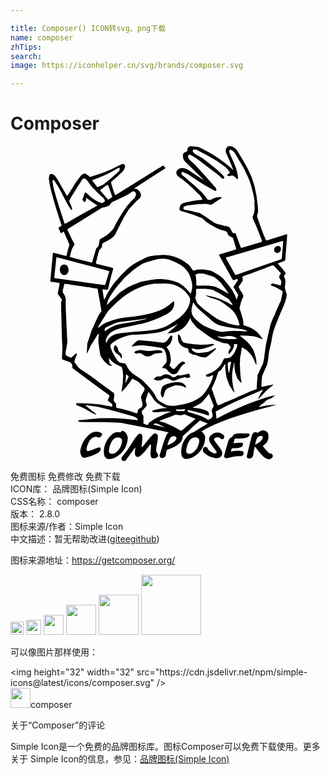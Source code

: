 ```yaml
---

title: Composer() ICON转svg、png下载
name: composer
zhTips: 
search: 
image: https://iconhelper.cn/svg/brands/composer.svg

---
```


# Composer  <small style="font-size: 60%;font-weight: 100"></small>

<div id="svg" class="svg-wrap">
<svg role="img" viewBox="0 0 24 24" xmlns="http://www.w3.org/2000/svg"><title>Composer icon</title><path d="M16.661 0c-.07 0-.115.034-.165.095a.416.416 0 0 0-.07.43c.19.41.363.83.528 1.25.01.02.022.04.039.068-.039-.002-.05-.022-.063-.043-.297-.31-.648-.557-.998-.804-.473-.337-.99-.603-1.503-.872a.578.578 0 0 0-.214-.065l-.384-.04c-.202-.025-.355.09-.355.292 0 .108-.046.132-.135.14-.079.004-.187.115-.196.192a.694.694 0 0 0 .228.619c.444.415.873.845 1.303 1.275l.015.007a.1.1 0 0 1 .028.038c-.007.003-.014.003-.019.003a.057.057 0 0 1-.036-.022c-.002-.002-.005-.005-.005-.007-.062-.036-.127-.07-.187-.11-.3-.2-.595-.404-.895-.598a.943.943 0 0 0-.461-.17.453.453 0 0 0-.392.143.28.28 0 0 0-.088.253c.016.146.115.237.223.312.502.338.95.734 1.366 1.174.036.038.074.079.115.112.118.096.19.224.262.356.033.06.021.074-.043.074-.428 0-.836.118-1.246.204-.168.036-.334.094-.394.28-.065.21-.096.328.16.392a9.57 9.57 0 0 1 1.49.516.55.55 0 0 1 .117.077c.12.104.23.219.362.303.38.247.77.478 1.22.583.053.012.1.039.151.05.05.015.084.044.094.094.029.178.139.279.305.33.021.006.038.02.06.028.052.017.076.055.093.108.067.24.137.478.212.715.026.08.002.101-.07.123-.372.108-.742.22-1.112.334-.132.04-.134.043-.067.163l.908 1.635c.127.23.132.23.365.11.024-.012.057-.053.079-.014.021.036.06.089.024.13-.113.129-.19.28-.286.42-.031.045-.031.074-.005.117.101.166.202.334.3.502.012.019.034.043.03.058l-.123.367a2.538 2.538 0 0 0-.317-.716c-.18-.288-.41-.542-.62-.811-.033-.04-.072-.077-.11-.115-.2-.207-.456-.332-.699-.478a1.026 1.026 0 0 0-.34-.127c-.375-.08-.747-.11-1.12.004-.076.024-.117.005-.162-.06-.092-.127-.166-.273-.289-.372-.3-.24-.617-.458-.986-.583a2.95 2.95 0 0 0-.865-.168 4.267 4.267 0 0 0-.463.017c-.396.03-.79.074-1.14.293-.07.043-.15.067-.221.108-.36.194-.716.386-1.016.679a13.1 13.1 0 0 0-.897.944c-.322.384-.565.818-.783 1.267-.015.031-.022.07-.07.096l-.12-.744c-.007-.046.022-.043.053-.038.089.01.175.014.264.026.067.01.103-.005.12-.08.022-.102.046-.206.067-.311.082-.397.2-.78.303-1.17.02-.074.007-.1-.07-.12-.381-.09-.763-.192-1.145-.283-.072-.017-.106-.043-.084-.12.087-.298.125-.61.242-.9a.178.178 0 0 1 .056-.087c.098-.076.17-.165.16-.302-.007-.103.041-.168.14-.214.182-.086.358-.187.53-.288a.84.84 0 0 0 .327-.333c.322-.605.59-1.242.98-1.81.033-.051.06-.106.1-.15.252-.264.488-.544.771-.78.089-.074.113-.175.115-.285 0-.128-.074-.217-.151-.305-.075-.087-.151-.161-.279-.147-.028.003-.057-.01-.088-.014.019-.039.05-.048.076-.065.339-.218.677-.437 1.016-.658.41-.264.819-.53 1.232-.794.052-.034.076-.06.019-.11-.015-.013-.024-.03-.036-.044-.084-.099-.084-.099-.2-.029L8.084 3.692c-.101.062-.101.062-.152-.05-.112-.263-.177-.539-.261-.81-.02-.062-.003-.098.045-.137.289-.23.553-.49.82-.742a.604.604 0 0 0 .186-.37c.022-.17-.09-.259-.244-.196a1.707 1.707 0 0 0-.221.105c-.68.375-1.405.632-2.149.848-.043.012-.082.026-.118-.02-.074-.09-.185-.14-.278-.208a.073.073 0 0 0-.063-.015c-.1.027-.204.056-.266.147-.159.233-.358.44-.507.682-.17.28-.333.562-.525.828-.036.05-.05.058-.084-.002L3.63 2.635a2.837 2.837 0 0 0-.223-.338c-.094-.118-.209-.176-.358-.159-.026.003-.06-.005-.07.036-.02.11-.071.226-.057.332.034.27.082.542.15.806.114.459.244.912.38 1.364.133.444.282.88.426 1.323.012.038.033.072-.02.103-.067.038-.175.058-.187.125-.012.07.05.15.08.225l.007.017c.024.058.036.144.079.166.058.029.11-.05.163-.082.048-.029.065-.021.087.029.124.293.252.583.379.876a.18.18 0 0 1 .007.137 4.138 4.138 0 0 0-.192.72c-.012.07-.038.07-.091.055a107.64 107.64 0 0 0-.833-.21c-.123-.032-.123-.032-.137.093v.01c-.06.665-.12 1.33-.183 1.994-.004.06.003.085.068.092.194.024.386.055.578.084.036.005.067.007.058.06-.043.225-.077.453-.125.677a.178.178 0 0 0 .034.163c.067.087.132.175.199.264.046.063.08.144.038.209a.201.201 0 0 0-.033.118c.007.415.007.83.026 1.246.01.201.007.403.012.605.01.535.04 1.068.06 1.603.01.262-.036.521-.024.783.002.065.017.1.084.122.159.05.312.116.473.166a.28.28 0 0 1 .185.156.436.436 0 0 1 .038.219c-.002.072.024.115.082.156.247.177.492.36.74.542.65.48 1.3.963 1.954 1.44.06.046.074.082.038.147-.034.062-.055.135-.089.197-.029.058-.024.094.031.134.082.058.161.123.236.188.065.055.067.141.048.208-.015.049-.087.005-.132 0-.032-.002-.063-.01-.094-.014-.31-.05-.617-.13-.932-.156-.501-.04-1.003-.084-1.51-.07-.026 0-.067-.024-.074.03-.007.042-.017.088.031.117.024.014.05.026.077.036.283.098.547.24.807.389.168.096.333.204.518.269.034.012.068.038.108.002-.278-.22-.554-.442-.833-.665.039-.029.07-.017.099-.014.333.026.665.072.989.149.713.17 1.421.362 2.122.573.23.07.475.104.682.243.05.033.08.067.074.13.012.014.027.033.01.045-.02.012-.036-.012-.05-.024-.164-.014-.327-.026-.488-.043-.463-.046-.924-.11-1.392-.096-.35.01-.701-.015-1.05.01-.494.033-.989.098-1.48.15-.025.003-.063-.002-.063.027 0 .036.014.077.06.087a.58.58 0 0 0 .113.012c.25.01.497.007.746.011.62.015 1.242-.012 1.86.041.224.02.45.01.668.05 1.03.193 2.055.394 3.078.618.12.026.243.045.36.103-.055.05-.127.065-.158.137-.219.506-.363 1.04-.53 1.563-.03.089.03.192.12.216a.278.278 0 0 0 .352-.221c.02-.108.039-.216.053-.327.005-.036.017-.055.053-.067.132-.053.261-.108.393-.16a1.63 1.63 0 0 0 .529-.325c.134-.127.247-.274.25-.47 0-.06.014-.099.062-.135.22-.17.418-.365.61-.564a6.03 6.03 0 0 1 .6-.533c.024-.02.043-.048.081-.034l.56.221c-.375.228-.73.447-1.083.66-.017.01-.036.015-.053.02a.813.813 0 0 0-.338.201c-.375.372-.567.814-.545 1.35.014.36.22.53.571.449.615-.144 1.14-.733 1.232-1.379.024-.18.052-.357-.077-.513a2.251 2.251 0 0 0-.178-.195c.02-.012.029-.019.039-.026.777-.463 1.625-.778 2.475-1.07 1.04-.359 2.1-.644 3.164-.918l-.075-.017c-.07.007-.136.015-.206.02a5.097 5.097 0 0 0-.872.134l-.016.007a.226.226 0 0 1-.094.015c-.014 0-.029 0-.048.002.065-.062.252-.264.303-.25l.002-.005h.005c0-.007.019-.021.019-.021.017-.029.04-.048.074-.05a.694.694 0 0 1 .197-.188c.05-.031.103-.062.161-.086h-.002c.16 0 .319-.194.486-.262-.001-.006-.01-.01-.013-.017-.24.034-.476.072-.706.159-.492.182-1.001.324-1.481.535-.742.324-1.482.648-2.195 1.035a.818.818 0 0 1-.077.036l-.055-.504c-.005-.034.012-.048.041-.063.631-.334 1.265-.665 1.925-.938.543-.226 1.08-.471 1.626-.692.002-.005.005-.01.01-.01h.004c.003 0 .003.003.005.003.007.012.002.02-.005.026-.002.003-.005.003-.01.005h-.002a3.358 3.358 0 0 0-.372.66c.038.01.053-.002.067-.017.113-.12.226-.237.336-.357.214-.235.44-.459.704-.641.017-.012.045-.022.033-.048-.014-.03-.045-.015-.067-.01-.247.05-.494.096-.74.154-.081.019-.076-.01-.079-.067-.002-.197.027-.39.034-.586a.63.63 0 0 1 .058-.247c.098-.226.197-.45.297-.675.05-.113.08-.233.099-.353.031-.192.055-.386.074-.58.031-.299.137-.58.187-.875.065-.374.118-.751.257-1.109.125-.317.245-.634.372-.948.176-.428.399-.833.505-1.29.036-.158.076-.302.004-.458-.04-.084-.052-.18-.081-.271a.392.392 0 0 1-.012-.204c.048-.245.07-.488-.063-.716-.036-.062.008-.1.044-.139.088-.091.093-.132.016-.23-.088-.11-.175-.224-.27-.327-.08-.084-.154-.175-.234-.262-.055-.033-.05-.055.012-.076.14-.048.276-.108.418-.152.08-.024.1-.07.106-.141.045-.605.09-1.213.139-1.818.007-.084-.007-.1-.094-.074-.454.144-.907.28-1.363.422-.14.044-.142.044-.204-.093-.231-.519-.411-1.057-.6-1.59a.392.392 0 0 1 .007-.316c.067-.188.024-.377.019-.567a.104.104 0 0 1-.005-.029 9.16 9.16 0 0 0-.254-1.548 6.02 6.02 0 0 0-.5-1.27c-.228-.432-.473-.86-.737-1.275-.113-.178-.233-.339-.434-.427A.702.702 0 0 0 16.66 0zm-2.643.26a.364.364 0 0 1 .2.051 19.042 19.042 0 0 1 1.469.805c.247.158.482.338.715.52.11.087.192.217.284.33.038.047.012.09-.024.124-.024.024-.058.039-.087.055-.031.022-.072.041-.06.087.01.04.055.05.091.058a.27.27 0 0 0 .159-.015c.168-.07.31.048.418.166.028.03.04.093.093.074.055-.021.063-.081.058-.137-.012-.15-.05-.297-.084-.444-.09-.377-.27-.718-.418-1.073-.053-.127-.11-.254-.163-.382-.029-.07.01-.132.048-.182.031-.04.081-.005.122.014.152.068.238.19.312.332.08.15.178.29.262.436.144.255.322.495.437.762.168.388.382.758.483 1.176.086.37.208.732.252 1.114.016.144-.01.283.007.422.033.279-.008.543-.123.798-.03.07-.021.136.012.208.252.533.461 1.083.67 1.635.027.072.015.101-.06.123-.482.141-.965.288-1.447.434-.07.022-.092.003-.113-.06-.123-.326-.24-.646-.353-.967-.024-.068-.053-.104-.128-.087-.088.022-.136-.017-.175-.096-.062-.127-.113-.28-.216-.36-.103-.08-.266-.082-.403-.115-.103-.027-.207-.058-.312-.075a1.428 1.428 0 0 1-.612-.273c-.303-.224-.615-.43-.934-.627-.104-.007-.202-.036-.303-.06-.278-.057-.554-.117-.833-.17-.067-.012-.08-.063-.084-.108-.007-.056.007-.11.065-.144.089-.053.19-.063.29-.08a9.69 9.69 0 0 1 1.345-.13c.11-.002.209.04.312.066a.18.18 0 0 0 .166-.03c.216-.143.434-.28.65-.422.034-.021.096-.036.07-.093a.083.083 0 0 0-.015-.022c-.012-.01-.026-.012-.043-.012l-.05.002h-.007a1.159 1.159 0 0 0-.668.2c-.079.05-.259.019-.31-.056-.34-.516-.823-.888-1.282-1.289-.204-.177-.403-.362-.619-.526-.055-.04-.08-.144-.043-.196.048-.072.11-.041.168-.015.185.082.362.175.528.293.564.403 1.17.744 1.772 1.085a.51.51 0 0 0 .05.027c.092.03.14-.01.125-.106a.267.267 0 0 0-.062-.134c-.488-.574-1.001-1.124-1.506-1.683-.105-.116-.23-.216-.348-.32a.854.854 0 0 1-.22-.278.16.16 0 0 1 .023-.19c.041-.045.077-.055.137-.024.17.082.332.178.483.293.266.202.535.403.804.605l.807.603c.021.017.043.033.062.05.05.046.094.094.142.142l.029.029c.019.019.036.045.06.06.055.033.112.062.17.004.02-.019.029-.036.031-.055 0-.007.003-.014 0-.021 0-.003 0-.008-.002-.01a.171.171 0 0 0-.043-.072l-.18-.187a4.537 4.537 0 0 0-.312-.298c-.349-.29-.706-.571-1.066-.845-.183-.14-.397-.233-.596-.348-.072-.041-.12-.101-.173-.159a.144.144 0 0 1-.024-.15c.022-.054.075-.051.12-.056zM8.252 1.649a.045.045 0 0 1 .029.005c.048.027.03.077.03.135.013.06-.026.11-.08.16-.346.322-.707.627-1.076.922-.147.118-.327.173-.49.262-.034.017-.053 0-.072-.024-.12-.154-.238-.31-.358-.463-.045-.055.017-.053.046-.065.254-.091.504-.195.756-.295.365-.144.696-.35 1.04-.533.036-.02.07-.043.105-.063.024-.01.044-.037.07-.041zm-2.619.83a.223.223 0 0 1 .134.064c.072.067.13.144.18.228.173.28.413.506.646.737.163.163.329.321.502.47.057.05.067.127.098.192.012.024.002.043-.02.055-.011.008-.023.013-.03.02-.142.12-.276.103-.442.019a3.182 3.182 0 0 1-.864-.646c-.01-.01-.02-.017-.03-.024-.114-.086-.12-.082-.17.05-.052.135-.086.274-.146.404-.022.045.012.094.046.127.038.039.064.099.134.089.031-.005.048-.022.055-.055.017-.08.039-.159.06-.257.262.22.553.391.84.583l-.278.159c-.713.4-1.428.801-2.139 1.205-.058.031-.082.038-.106-.034-.273-.847-.561-1.69-.79-2.552-.052-.2-.074-.408-.112-.612-.012-.06.028-.091.067-.113.053-.026.055.036.074.06.377.521.634 1.11.941 1.669.092.168.195.331.293.497.02.03.034.057.082.04.053-.019.043-.052.034-.09-.039-.174-.128-.33-.193-.493a.18.18 0 0 1 .003-.16c.137-.284.329-.531.48-.803.14-.247.317-.468.451-.717a.205.205 0 0 1 .2-.111zm1.774.492c.014.003.024.016.036.042.12.27.201.555.302.83.01.027.012.049-.017.066l-.256.158c-.008.005-.017.007-.046.02-.007-.013-.017-.034-.031-.051l-.54-.62c-.024-.028-.048-.055 0-.081.177-.101.312-.264.499-.35.024-.011.04-.017.053-.014zm1.929.486a.204.204 0 0 1 .14.046.21.21 0 0 1 .08.218.556.556 0 0 1-.161.29 5.528 5.528 0 0 0-.882 1.093c-.228.36-.453.718-.624 1.11a.768.768 0 0 1-.146.206c-.24.273-.526.485-.855.638a.17.17 0 0 0-.108.159c-.005.06-.024.118-.029.178a.48.48 0 0 1-.19.381c-.04.031-.045.082-.06.125l-.273.915c0 .007 0 .014-.002.019 0 .014.002.031-.017.038-.041.01-.077-.002-.113-.021a41.398 41.398 0 0 1-1.33-.334c-.055-.012-.108-.029-.166-.036-.088-.012-.096-.053-.055-.12.058-.281.125-.56.298-.797.038-.053.036-.096.002-.154-.19-.317-.334-.658-.492-.989-.026-.055-.017-.08.034-.11A574.27 574.27 0 0 0 6.97 4.705c.045-.03.089-.012.132-.022.151-.034.298-.08.43-.163.01-.007.026-.012.03-.022.097-.213.31-.286.49-.37.411-.187.826-.36 1.189-.633a.18.18 0 0 1 .095-.04zm11.443 3.772v.005l.002-.001c-.021.256-.043.498-.062.74l-.043.535c-.005.065-.024.106-.094.13a561.29 561.29 0 0 0-3.37 1.17l-.039.009c-.036.005-.055-.012-.08-.055-.218-.394-.439-.785-.662-1.177-.029-.05-.038-.077.034-.096l4.254-1.246c.014-.005.031-.007.06-.014zm-.41.386c-.154.003-.293.147-.286.293.007.137.124.257.254.252.137-.002.27-.153.267-.302-.005-.166-.082-.245-.236-.243zm-16.83.87c.01 0 .024.002.039.007L5.513 9c.645.171 1.291.34 1.937.51.062.017.082.036.06.1l-.278.913c-.01.036-.017.074-.058.074a.06.06 0 0 1-.02-.002l-1.036-.142c-.226-.03-.45-.062-.675-.093a255.003 255.003 0 0 0-2.055-.286c-.043-.012-.058-.038-.05-.098.052-.476.103-.951.153-1.429.003-.012.002-.021.005-.031a.035.035 0 0 0 .005-.015c.007-.014.021-.019.038-.019zm8.136.103l.113.002c.197.01.389.086.569.166.08.036.159.07.238.108l.057.029c.058.028.118.057.173.09l.113.065c.036.025.075.046.108.073.072.05.142.105.207.165.218.202.372.44.463.72.065.202.113.409.13.617.016.202-.044.399-.096.593-.008.03-.02.036-.03.034-.014-.005-.021-.022-.033-.036l-.216-.25a2.105 2.105 0 0 0-1.042-.684 4.159 4.159 0 0 0-.994-.154 3.799 3.799 0 0 0-.804.092c-.211.04-.423.074-.631.113-.137.024-.262.086-.387.141-.06.027-.12.053-.18.076l-.02.004c-.376.132-.695.36-1.024.57-.09.06-.165.14-.243.218l-.01.008-.064.065c-.152.147-.3.296-.464.43-.074.103-.175.175-.268.266.024-.17.07-.328.146-.472a4.6 4.6 0 0 1 .262-.435c.048-.07.096-.14.146-.206a7.17 7.17 0 0 1 .315-.396c.081-.097.163-.193.247-.289.084-.096.168-.19.25-.285a.917.917 0 0 1 .115-.099l.026-.03c.078-.067.147-.137.238-.21l.012-.01.067-.062c.24-.228.519-.406.797-.583.028-.019.057-.035.086-.051l.111-.048c.01-.004.02-.01.029-.012a2.78 2.78 0 0 1 .173-.065l.117-.036c.14-.04.279-.074.416-.117a2.45 2.45 0 0 1 .782-.115zm-7.57.449c-.071.004-.153-.003-.215.057a.462.462 0 0 0 .012.665.286.286 0 0 0 .379 0c.146-.127.183-.314.096-.535-.053-.137-.125-.187-.271-.187zm15.846.062c.087-.001.163.053.23.146.014.01.029.02.043.032.022.019.03.04.053.064.099.113.207.224.31.334a.064.064 0 0 1 .014.024.023.023 0 0 1-.002.022.04.04 0 0 1-.015.014l-.01.015-.002.002c-.002.002-.002.005-.004.01 0 .002-.003.004-.003.004h.003v.008c-.145.146-.106.283.01.415.006.012.014.024.014.036.096.127.016.254 0 .382-.003.012-.005.016-.015.021l-.007.003a.116.116 0 0 1-.029-.005l-.01-.003a9.772 9.772 0 0 1-.252-.077c-.007 0-.012-.004-.019-.007-.007 0-.012-.007-.019-.007a.284.284 0 0 1-.118-.019.252.252 0 0 0-.292.05.054.054 0 0 1-.005.02c.04.06.108.074.168.093.245.08.453.23.68.348.052.03.062.092.057.152-.003.033-.012.067-.02.103l-.072.31a.127.127 0 0 1-.019.076c.003.168-.115.293-.17.437-.007.012-.012.017-.02.041a3.223 3.223 0 0 1-.129.298c0 .007-.01.017-.012.024v-.005c0 .002-.002.002-.002.005l-.005.01c-.003.002-.003.004-.005.007-.012.045-.02.093-.058.132a1.913 1.913 0 0 1-.187.432c-.007.012-.012.012-.017.036-.062.144-.127.317-.19.475-.014.058-.026.115-.04.17l-.008.015c0 .002-.002.002-.002.005 0 .005-.005.01-.007.014a.45.45 0 0 1-.036.192c-.012.039-.022.082-.034.12a.074.074 0 0 1-.005.02l-.201.912c-.055.25-.077.504-.118.754-.038.235-.048.477-.106.708-.04.168-.136.324-.213.48-.072.146-.118.302-.207.444l-.007.015a.169.169 0 0 0-.012.03c-.002.006-.002.013-.005.018l-.007.033a.182.182 0 0 0-.002.036c0 .012 0 .024-.003.036v.036a.71.71 0 0 1-.002.072c-.02.257-.053.514-.041.773.002.048-.012.075-.058.091l-.057.022a1.598 1.598 0 0 0-.113.048l-.06.024c-.031.012-.05.022-.099.034v-.005s-.007.005-.011.005l-.133.055-.093.038a.635.635 0 0 1-.211.092l-.036.021a25.182 25.182 0 0 0-.474.211c-.081.024-.165.072-.247.11-.089.04-.175.075-.264.114-.139.062-.278.12-.418.182-.004.002-.012 0-.016 0-.128.048-.26.118-.38.173-.048.026-.117.053-.177.077-.11.043-.135.038-.159-.075-.072-.052-.079-.141-.105-.216-.027-.072-.048-.15-.072-.223-.005-.024-.017-.02-.017-.034-.024-.033-.024-.064-.036-.098l-.003-.017c-.007-.005-.007-.012-.01-.019l-.006-.017h.004c-.033-.1-.07-.199-.093-.3-.024-.067-.067-.132-.08-.202a.17.17 0 0 1 0-.07l.008-.033.004-.017c.02-.047.051-.093.075-.139.017-.038.031-.077.048-.115.017-.038.031-.067.048-.115.038-.072.062-.156.11-.24 0-.02.015-.039.02-.058.043-.146.09-.295.149-.437 0-.005-.005-.012-.003-.017.017-.086.098-.117.146-.168v.003c.024-.008.037-.022.049-.022.014-.024.028-.034.043-.048a1.518 1.518 0 0 0 .108-.149c.045-.067.086-.137.137-.204.016-.021.03-.055.057-.055.005 0 .007 0 .012.002.039.01.027.055.022.084a.88.88 0 0 0 0 .327c.012.084.026.168.033.252l-.002.038a.578.578 0 0 1 .036.19c.02.082.036.16.06.242.072.15.125.3.173.454l.005-.002c.081.12.163.26.245.391.024.031.05.065.074.089h.005v.02c.024 0 .036.052.072.004-.007-.024-.012-.024-.02-.024a.448.448 0 0 1-.03-.08c-.005-.016-.013-.035-.015-.05a.387.387 0 0 1-.012-.05c-.002-.007-.002-.017-.005-.024a.282.282 0 0 0-.01-.048l-.011-.075-.013-.074c-.007-.007-.007-.017-.007-.026-.002-.01-.004-.02-.01-.03-.002-.028-.007-.057-.011-.086l-.022-.172c-.002-.03-.012-.058-.014-.087a3.634 3.634 0 0 1 .036-.941h.014c.029-.144.058-.31.086-.466.008 0 .015.003.024.003-.01.261.017.52.075.775.002.005.002.012.002.017.036.098.075.197.106.298.007.021.014.043.022.062a.338.338 0 0 0 .055.094c.007.012.021.024.021.036.024.019.036.04.056.06.014.016.026.036.04.053.05.048.104.093.166.156a3.667 3.667 0 0 1-.017-.14c-.004-.043-.012-.086-.016-.134 0 0-.013-.007-.013-.012a.82.82 0 0 0-.01-.108l-.04-.33c0-.009 0-.016.002-.025 0-.01.003-.027.003-.027a2.705 2.705 0 0 1-.02-.415l-.002-.017a1.122 1.122 0 0 1-.002-.37c.005-.033.002-.07.005-.103 0-.007-.003-.012-.003-.02 0-.158.007-.319.055-.472l.003-.017c.012-.072.024-.158.036-.238.012-.079.024-.16.033-.24.005-.033.015-.05.034-.05.01 0 .024.005.04.017l.051.03.075.049c.024.017.048.033.07.055.002.002.004.005.009.007a.116.116 0 0 0 .017.012h.005v-.002c.168.084.261.226.374.358a.31.31 0 0 1 .11.151c.075.098.13.204.169.322.002.01.007.021.01.03.002.01.007.006.009.03.02.024.031.055.043.084l.034.084.019.04c.005.01.01.017.017.024a.07.07 0 0 0 .04.024c.027-.088-.035-.172-.011-.256h.007c0-.024-.007-.025-.007-.037-.024-.156-.044-.31-.109-.453-.002-.012-.002-.039-.002-.039-.058-.144-.086-.29-.17-.417a.103.103 0 0 1-.037-.063c-.026-.024-.04-.053-.055-.081a4.135 4.135 0 0 1-.038-.063v.017c0-.002-.005-.005-.005-.007v-.003a2.828 2.828 0 0 0-.22-.278l-.01-.01c-.01-.01-.02-.01-.03-.033-.057-.024-.112-.096-.17-.147-.007-.007-.014-.01-.019-.017-.005-.004 0-.01-.024-.016-.12-.082-.209-.183-.314-.255-.02-.024-.044-.01-.053-.048.31-.019.61.017.922.036v-.012h.002c.154.024.298.053.437.113.005 0 .01.007.017.007v.005c.096.022.187.065.278.108.02.01.044.04.065.012.017-.024-.01-.046-.024-.065-.036-.05-.07-.1-.108-.151-.007-.012-.019-.024-.019-.036-.072-.07-.127-.149-.19-.219a.953.953 0 0 1-.06-.064 1.162 1.162 0 0 1-.209-.17c-.012-.008-.024-.022-.036-.022-.03 0-.064-.034-.096-.056-.03-.021-.064-.04-.096-.062-.012-.007-.024-.012-.036-.02-.146-.055-.293-.105-.44-.16-.004 0-.013-.003-.013-.005 0 0-.013 0-.017-.002a.11.11 0 0 1-.072-.03.079.079 0 0 1-.027-.035l-.005-.012c-.007-.02-.01-.041-.007-.063a.968.968 0 0 0-.012-.22c-.002-.022-.007-.041-.012-.063a2.158 2.158 0 0 0-.014-.06l-.015-.062a2.29 2.29 0 0 0-.024-.09s-.01-.002-.01-.009c-.023-.146-.08-.293-.124-.437-.007-.019-.01-.033-.017-.057a.369.369 0 0 1-.057-.168c0-.02 0-.036.002-.056l.002-.026c.005-.027.01-.055.02-.082l.033-.108c0-.005 0-.017.003-.017h-.003c.031-.17.099-.314.147-.468 0-.002.005-.002.005-.005l.01-.01c.002-.002.004-.002.004-.004a.265.265 0 0 0 .053-.185.326.326 0 0 0-.027-.103c-.016-.043-.038-.084-.06-.127-.002-.005-.01-.01-.014-.012-.002-.003-.005-.005-.005-.008a1.196 1.196 0 0 1-.209-.355l-.016-.038c-.005-.005-.005-.01-.008-.017l-.002-.007a.12.12 0 0 1-.007-.017l.002.002-.002-.005a.276.276 0 0 1 .012-.043c.004-.01.01-.017.014-.026.005-.007.012-.014.02-.022l.009-.007c.065-.094.125-.192.197-.283a.26.26 0 0 0 .05-.252c-.04-.137-.036-.14.101-.19.024-.01.315-.12.432-.156l.075-.029.019-.007a41.645 41.645 0 0 1 .509-.19c.005-.002.012-.002.017-.002.141-.072.293-.118.441-.168.02-.007.036-.015.06-.02.024-.019.096-.035.12-.055.12-.038.216-.093.324-.117a.287.287 0 0 1 .167-.067zm-5.432.603a.82.82 0 0 1 .23.036l.014.004c.259.08.523.142.77.26.041.019.084.038.113.077.16.115.307.247.43.405.19.245.38.492.557.773-.011-.003-.022-.008-.034-.013v-.001a1.018 1.018 0 0 1-.185-.103 6.452 6.452 0 0 0-.674-.356 1.467 1.467 0 0 0-.331-.1 3.307 3.307 0 0 0-.91-.041c-.084.007-.17 0-.255 0-.062 0-.091-.03-.091-.092 0-.235.012-.472-.06-.7-.015-.048.014-.068.055-.082a1.12 1.12 0 0 1 .372-.067zm-2.75.773c.423-.015.812.105 1.167.324.132.08.253.176.363.284l.014.013c.122.123.23.26.321.41.08.13.058.272.031.414-.072.406-.316.706-.592.987-.265.269-.596.444-.903.648-.435.29-.932.403-1.438.478-.632.093-1.273.103-1.906.187-.23.029-.464.048-.694.089a1.07 1.07 0 0 0-.68.41c-.062.084-.1.187-.16.303a.527.527 0 0 1 .026-.394 1.12 1.12 0 0 1 .533-.54c.415-.219.879-.262 1.323-.375.36-.091.73-.144 1.087-.242a7.234 7.234 0 0 0 1.426-.55c.24-.125.49-.252.656-.485a.73.73 0 0 0 .12-.557c-.005-.034-.015-.05-.027-.053-.012-.002-.029.007-.05.027-.18.16-.367.314-.571.449-.32.206-.673.33-1.038.42-.58.144-1.166.266-1.764.31a4.84 4.84 0 0 0-1.239.242c-.34.118-.687.235-.96.49-.034.03-.075.057-.13.098l.007-.038-.026.019v-.005c.009-.006.016-.013.024-.017a.599.599 0 0 1 .084-.2l.646-1.022a.285.285 0 0 1 .041-.053c.334-.329.653-.677 1.023-.965.614-.48 1.284-.855 2.055-1.02.187-.041.377-.07.571-.07.22-.002.442-.01.66-.017zm-7.632.022c.013 0 .029.002.048.009.029.01.062.007.094.01.127.028.259.03.386.062.012 0 .017.002.034.01a2.174 2.174 0 0 1 .4.057c.145.02.289.036.433.06.033 0 .062-.002.093.017.005 0 .012-.002.012 0 .168.02.3.031.445.055h-.015v.005c.096.012.159.024.233.036.077.012.156.031.23.031h.003c.007 0 .012.003.017.003l.021.005c.048.002.067.028.075.07.038.227.07.455.117.683 0 .017.01.032.008.046l.019.11c.021.11.04.221.062.332 0 .01 0 .031.003.036v.01c.024.143.05.273.074.41v.046a1.717 1.717 0 0 0-.3.46c-.031.075-.07.152-.1.226l-.006.003c-.024.076-.062.15-.098.223-.003 0-.005.005-.007.01-.005.009-.008.024-.012.03v.003a2.478 2.478 0 0 1-.192.415c-.008.02-.024.039-.024.056-.024.09-.046.182-.092.266a.757.757 0 0 1-.074.226 2.102 2.102 0 0 1-.13.394c-.007.019-.019.036-.019.055l-.002.007c-.003.007-.005.02-.01.029a.106.106 0 0 1-.01.03l-.002.01-.038.742.021.008.094-.185c.031-.06.055-.123.089-.185.019-.043.05-.086.05-.13.072-.12.137-.24.211-.35.008-.012.022-.02.03-.043.062-.097.134-.224.208-.334.026-.043.054-.08.078-.123h-.001c.017-.048.043-.055.065-.076.021-.022.033-.044.081-.065 0 .019.005.036.003.053l-.003.01c0 .009-.004.018-.007.028l-.002.01c-.003.007-.003.012-.005.019a.054.054 0 0 0-.002.02c0 .006-.005.011-.003.018l-.003.015h.003c-.022.144-.021.307-.024.458 0 .007-.005.02-.005.024l.005-.002c.02.144.043.288.062.432h-.002c.003 0 .005.031.005.043.024.144.055.29.072.437l.002.017c.003.01.005.017.005.026.024.116.11.195.163.296.039.055.08.12.116.168h.002v.002c.12.106.22.214.355.31.02 0 .039.024.058.024h-.002v.012c.048.005.088.043.139.029a.087.087 0 0 0 .026-.012c.007-.005.017-.01.02-.017.011-.022-.01-.034-.027-.041-.197-.125-.166-.33-.19-.521h.008v-.003c.048.046.081.091.122.14a.1.1 0 0 0 .024.026l.05.055c.034.036.07.07.108.101.039.031.08.065.125.089.02.007.039.024.056.024h-.005c.144.07.269.137.4.206a.15.15 0 0 1 .08.036c.048.144.105.288.091.456.005 0 .01.017.012.03a.066.066 0 0 1-.002.03c.017.14.017.281-.003.42a.044.044 0 0 1-.002.039c-.003.005 0 .007-.002.012h.002c0 .14-.002.278-.038.415-.003.137-.046.27-.06.406 0 .005-.003.01-.005.017-.008.026-.02.057.038.05v-.002c.13-.135.26-.267.38-.418v.01c.002-.048.03-.073.057-.096.05-.049.1-.13.151-.2.05-.07.101-.137.152-.206l.002-.012c.007-.024.017-.039.029-.046.005-.002.01-.005.014-.005H9.3a.133.133 0 0 1 .05.02.835.835 0 0 1 .077.048c.144.079.307.132.415.269.012.012.026.014.038.038.05.024.096.08.133.132l.038.036c.002.002.005.002.007.005.19.16.204.247.067.46-.004.008-.012.015-.016.015a.236.236 0 0 1-.024.055.216.216 0 0 1-.02.036l-.01.017c-.035.058-.074.118-.088.185a.443.443 0 0 0-.012.168c.026.094.05.19.07.286.012.057.024.115.028.175.02.142-.048.228-.168.288v-.002c-.024.002-.026.017-.038.024a.078.078 0 0 1-.02.014.362.362 0 0 1-.038.026.192.192 0 0 0-.077.087c0 .007 0 .005-.002.01-.002.004 0 .014-.002.014h.007v.014c-.024.07-.036.12-.048.156-.003.01-.007.017-.01.024-.002.008-.007.012-.01.017-.002.005-.007.01-.009.012a.045.045 0 0 1-.024.012h-.007a.165.165 0 0 1-.05-.012c-.034-.012-.078-.029-.138-.048-.004-.002-.009-.002-.011-.005a.025.025 0 0 0-.012-.004l-.027-.012h-.01v-.01h-.002c-.072-.024-.14-.038-.204-.065-.038-.014-.08-.026-.12-.043-.05-.012-.1-.036-.151-.036-.14-.048-.281-.072-.416-.12-.011 0-.019.002-.043 0v.002c-.096-.019-.173-.043-.264-.06-.089-.014-.122-.06-.113-.148.005-.037.003-.08.003-.116 0-.012-.003-.017-.003-.04-.014-.025-.036-.053-.055-.085a.11.11 0 0 1-.014-.026c-.012-.012-.036-.024-.036-.038-.024-.005-.015-.01-.022-.015-.074-.07-.053-.163-.043-.252l.002-.029.008-.055c.002-.01.002-.02.004-.026.039-.15.048-.29-.113-.38-.019-.012-.03-.024-.055-.04v.004a2.869 2.869 0 0 0-.225-.165c-.012-.024-.015-.029-.039-.039a1.418 1.418 0 0 1-.31-.228l-.074-.04h.01c-.015-.025-.032-.022-.044-.034-.019-.014-.036-.024-.06-.039-.12-.103-.283-.199-.413-.316-.045-.015-.074-.05-.11-.08v-.004c-.127-.09-.252-.176-.377-.272h.003c-.015 0-.015-.012-.039-.024-.072-.036-.144-.096-.206-.144-.02-.024-.039-.024-.058-.024-.058-.048-.108-.07-.156-.113-.02-.012-.036-.026-.06-.04a2.178 2.178 0 0 1-.396-.289l-.012-.012-.022-.024a.188.188 0 0 1-.038-.081v.019c-.087-.094-.144-.202-.216-.3l-.007-.015a.027.027 0 0 1-.005-.014.107.107 0 0 1-.003-.026.118.118 0 0 1 .024-.053c0-.005.003-.012.003-.02.024-.153.108-.292.168-.436v-.037s0-.022-.003-.032l-.004-.014-.005-.005a.038.038 0 0 0-.017-.01h-.007a.122.122 0 0 0-.058.022.312.312 0 0 0-.055.043l-.02.015a.13.13 0 0 0-.014.019l-.007.01c0 .002-.002 0-.002 0 0 .002-.003 0-.003 0v.002c-.048.055-.12.103-.182.154-.012.012-.034.026-.034.038v-.002h-.007c-.02.024-.045.024-.072.012l-.31-.137c-.024-.012-.036-.038-.04-.062a.64.64 0 0 1-.008-.032l-.007-.026v.005c-.036-.168.022-.293.053-.437.002-.012.005-.024.005-.036.024-.14.033-.288.074-.423v-.062c-.021-.154-.022-.305-.033-.459l.002-.079c-.014-.286-.033-.571-.043-.857-.022-.598-.07-1.193-.053-1.79a.636.636 0 0 0-.074-.315 1.968 1.968 0 0 0-.099-.164.264.264 0 0 1-.048-.237c.036-.14.063-.284.089-.425.009-.05.022-.084.06-.086zm-.166.38l.005.015c.005.032-.007.065-.021.113a.117.117 0 0 1 0-.086.295.295 0 0 1 .016-.041zm10.715.003c.13-.002.257.005.381.024.219.017.42.058.55.164.094.04.188.09.279.144.22.132.441.269.662.403a.389.389 0 0 1 .118.108l.223.315c.012.016.031.036.015.057a.038.038 0 0 1-.02.014c-.018.004-.034-.002-.05-.011-.098-.056-.2-.108-.298-.164a4.76 4.76 0 0 0-1.184-.459c-.107-.031-.208-.061-.323-.076l-.152-.034c-.004.003.005.012.017.024.005.005.01.01.012.015a.138.138 0 0 0 .041.033l.02.01c.227.115.612.187.892.317l.058.029c.156.081.298.182.44.29l.268.207c.404.293.65.689.77 1.169.003.014.008.029.01.043l.01.014c.02.03.024.065.017.096.002.008.002.015.005.022-.005.07-.06.04-.092.04a2.504 2.504 0 0 1-.61-.11h-.006c-.051-.016-.118-.04-.165-.054-.211-.075-.41-.163-.615-.238-.252-.089-.449-.261-.662-.413a7.777 7.777 0 0 1-1.001-.816.34.34 0 0 1-.08-.106 4.11 4.11 0 0 1-.062-.153l-.036-.094a1.088 1.088 0 0 0-.024-.06l-.002-.005c-.003-.002-.003-.007-.003-.01v-.002l-.002-.01a.168.168 0 0 1 .007-.122c.002-.005.002-.01.005-.014l.005-.017.004-.014c.003-.005.003-.013.005-.017l.003-.015.002-.017.003-.014.002-.017.002-.014.003-.017.002-.014.003-.017c0-.005 0-.01.002-.015 0-.004 0-.012.003-.016v-.266c-.003-.082.026-.114.108-.111.08.002.162-.001.243-.005l.075.004c.04-.002.081-.005.122-.005zm.284.532a.12.12 0 0 0 .028.008H15c-.012.008-.028.005-.033.02-.004-.02-.002-.027.003-.028zm.88.342a.206.206 0 0 0 .012.006l.003.001-.015-.007zm-1.908.177l.002.003c.007.003.014.01.022.024.076.154.182.281.3.399.124.12.259.23.389.348.268.242.542.48.818.713.178.151.392.228.62.288.518.132 1.049.182 1.575.254.139.02.264.065.374.156h-.007c.01.008.017.012.024.02-.296-.043-.59-.039-.886-.046-.324-.007-.641.031-.96.067a.986.986 0 0 1-.336-.026c-.308-.07-.598-.195-.889-.317-.329-.14-.602-.353-.862-.588-.019-.02-.038-.036-.057-.055a1.002 1.002 0 0 1-.205-.285l-.002-.006c-.09-.212-.085-.448-.016-.708.019-.07.04-.14.062-.209.007-.023.02-.035.034-.032zm-.248 1.18c.065.233.233.396.375.573l.029.039.028.038a.57.57 0 0 0 .106.094c.017.012.031.021.046.033l.021.017a10.088 10.088 0 0 0 .538.396l.329.229c.149.103.305.19.468.266.04.02.082.036.123.055.124.053.25.099.379.14l.021.007c.08.021.166.028.25.038.031.002.063.007.091.01a.195.195 0 0 1 .06.024.411.411 0 0 1 .068.05c.074.067.144.163.148.221 0 .01 0 .017-.002.024-.002.005-.002.007-.005.01-.01.016-.024.03-.033.048-.03.05-.06.1-.085.153l-.011.027a.311.311 0 0 0 .002.261c.115-.115.218-.237.293-.377a1.139 1.139 0 0 0 .086-.201c.01-.027.003-.058.01-.084.01-.029-.024-.07-.01-.09 0-.001.003-.001.005-.004a.04.04 0 0 1 .014-.007c.01-.002.02-.005.027-.005.019-.002.036-.005.055-.005.048 0 .094.008.14.022.028.01.019.045.016.072v.005c-.005.086-.04.165-.072.242a.554.554 0 0 1-.024.055 1.68 1.68 0 0 1-.192.375c-.118.156-.254.302-.475.31h-.063c-.038 0-.077.01-.115.012a.085.085 0 0 0-.086.057c-.017.039-.039.072-.058.11l-.007.017a1.534 1.534 0 0 1-.408.57c-.08.071-.164.139-.25.203a1.95 1.95 0 0 1-.468.224l-.036.014-.034.015-.019.007c-.01.002-.022.007-.031.01-.036.014-.065.035-.046.09.02.06.063.077.118.08.012 0 .026 0 .04-.003a.613.613 0 0 0 .15-.033c.048-.017.096-.039.146-.06.034-.015.067-.029.103-.041-.029.122-.045.235-.084.341l-.021.053a6.794 6.794 0 0 1-.09.192c-.018.043-.04.084-.062.125-.115.23-.245.45-.405.655a1.682 1.682 0 0 1-.356.34 3.954 3.954 0 0 1-.103.073 2.788 2.788 0 0 1-.38.206l-.064.03-.053.02-.043.018c-.04.016-.082.03-.123.045a2.674 2.674 0 0 1-.168.053 4.848 4.848 0 0 1-.57.134c-.008 0-.013.003-.02.003-.055.01-.108.017-.163.026-.058.008-.116.017-.176.024a2.156 2.156 0 0 1-.605-.021l-.028-.007a.68.68 0 0 1-.145-.06c-.062-.034-.12-.07-.182-.101a1.728 1.728 0 0 1-.13-.072 1.868 1.868 0 0 1-.16-.106.632.632 0 0 1-.233-.279 1.794 1.794 0 0 0-.092-.194c-.01-.02-.021-.036-.03-.053a2.718 2.718 0 0 0-.277-.367 2.76 2.76 0 0 0-.125-.142c-.021-.024-.04-.048-.062-.07a7.07 7.07 0 0 0-.26-.276l-.067-.067a2.787 2.787 0 0 0-.364-.302 2.784 2.784 0 0 0-.303-.192l-.06-.039a1.58 1.58 0 0 1-.63-.762c-.043-.093-.107-.122-.22-.124a.63.63 0 0 1-.252-.048l-.002-.002a.457.457 0 0 1-.132-.084l-.026-.016c-.022-.026-.038-.058-.058-.09a5.295 5.295 0 0 1-.386-.658c0 .003.002.005.003.008l-.006-.013.003.005a3.772 3.772 0 0 0-.073-.196l-.036-.086a.382.382 0 0 1-.014-.154l.007-.031c.002-.005.002-.01.005-.015a.145.145 0 0 1 .012-.029.46.46 0 0 1 .127-.141.898.898 0 0 1 .067-.05c.046-.034.094-.063.14-.094.071-.044.143-.084.218-.123.271-.14.56-.238.857-.314.017-.005.033-.008.053-.012.033-.008.07-.01.105-.015.036-.002.072-.005.106-.005l.106-.002c.016 0 .036 0 .052-.002a17.864 17.864 0 0 0 .9-.063c.18-.017.36-.036.54-.055a3.504 3.504 0 0 0 1.127-.324c.036-.02.074-.036.11-.055l.063-.034c.144-.077.288-.151.427-.233.014-.02.031-.026.055-.033l.01-.003v.012a.06.06 0 0 1-.02.034l-.021.014c-.14.178-.331.3-.497.45a.415.415 0 0 0-.05.045c-.053.043-.106.089-.166.137.209 0 .41-.024.598-.08a1.654 1.654 0 0 0 .869-.6c.103-.137.197-.297.278-.482zm-3.265.016a1.244 1.244 0 0 1-.343.109c-.56.139-1.13.22-1.697.326a2.603 2.603 0 0 0-1.105.487c-.019.015-.04.032-.062.043-.026.017-.039.013-.043-.01-.003-.004-.003-.011-.003-.018-.01-.144.034-.214.166-.274.18-.082.36-.168.54-.252.235-.108.487-.142.742-.168.396-.043.792-.094 1.19-.14l.524-.086zm2.386 1.245l-.026.001c-.038.01-.036.05-.036.08.003.1.007.201.02.302.011.11.047.219.112.307a.842.842 0 0 0 .51.334c.155.036.155.038.17.2.007.069.016.131.081.17.113.067.226.137.363.146.084.007.17.012.242.068a.583.583 0 0 0 .32.098c.084.007.17.01.254.024.067.012.113-.01.16-.05.239-.197.474-.397.697-.617-.026-.03-.065-.039-.118-.012a6.25 6.25 0 0 0-.415.223.315.315 0 0 1-.113.048 4.032 4.032 0 0 1-.722.074.68.68 0 0 1-.368-.13c-.067-.043-.134-.105-.146-.201.036-.012.07.002.103.007.127.017.252.063.382.055.312-.019.605-.113.898-.213l.283-.103c.043-.015.055-.03.017-.07-.046-.05-.096-.04-.147-.034a5.625 5.625 0 0 1-1.87-.045c-.18-.034-.372-.046-.442-.27-.019-.06-.038-.12-.05-.182a.37.37 0 0 0-.094-.17.094.094 0 0 0-.065-.04zm-.573.065c-.048 0-.08.05-.103.093-.06.103-.137.196-.207.292-.108.147-.26.178-.418.154a17.985 17.985 0 0 0-1.718-.18c-.03-.002-.058-.01-.082.01-.183.134-.367.264-.483.468.007.002.015.007.02.007.019-.002.035-.007.055-.01.297-.074.607-.098.922-.072.398.034.792.113 1.188.168.053.008.106.01.156.036.12.063.18.173.226.29.07.18.09.373.103.565.01.151-.022.278-.144.38a.556.556 0 0 0-.2.278c.154 0 .286.026.387.156.063.081.144.149.223.218a.379.379 0 0 0 .586-.081c.058-.094.113-.19.175-.281.087-.127.17-.264.325-.32.093-.03.052-.076.021-.115-.062-.079-.178-.081-.28-.019-.16.096-.267.238-.382.375-.034.04-.068.081-.113.115-.058.04-.108.043-.159-.01-.057-.057-.115-.117-.177-.168-.053-.043-.063-.082-.032-.144a.728.728 0 0 0 .082-.413c-.029-.312-.08-.62-.3-.867-.024-.026-.024-.04.01-.064a.94.94 0 0 0 .408-.701c.007-.075-.007-.135-.067-.156a.075.075 0 0 0-.022-.004zm4.461.035c.205 0 .387.08.566.182-.005 0-.007 0-.012.003l.031.017c-.271.04-.54.06-.811.03-.084-.009-.168-.026-.255-.023-.17.005-.307-.084-.451-.161h.017c-.012-.007-.024-.012-.036-.02.024.003.05.003.074.005.029.003.055.01.084.015.238.05.468-.02.704-.043a.8.8 0 0 1 .089-.005zm-8.69.714a.045.045 0 0 0-.016.004c-.05.019-.098.048-.112.115-.048.223.055.437.278.552.1.053.178.127.226.23.016.037.019.106.072.094.052-.012.01-.077.021-.103.008-.135-.019-.25-.127-.32-.08-.05-.11-.12-.14-.201-.038-.106-.047-.223-.134-.307-.02-.021-.036-.064-.069-.064zm1.843.354c-.11.027-.236.053-.353.106-.082.038-.087.084-.015.139.043.034.087.05.14.031a.466.466 0 0 1 .494.096.509.509 0 0 0 .523.087c.106-.036.197-.096.293-.15a.319.319 0 0 1 .113-.04c.144-.014.288-.033.43-.053.038-.005.098.01.108-.036.01-.048-.046-.077-.08-.108-.016-.017-.045-.019-.069-.026a.82.82 0 0 0-.437-.015 2.092 2.092 0 0 1-.888 0c-.08-.019-.163-.019-.26-.03zm6.903.889c.006 0 .011.003.015.007a.05.05 0 0 1 .012.014l.008.005c.043.034-.007.11-.02.168-.03.168-.057.334-.086.502-.007.048-.012.098-.048.165l-.007-.043-.012.024a5.307 5.307 0 0 1-.075-.706c-.002-.053.034-.065.068-.077.048-.016.107-.066.145-.06zm-3.219.902a.08.08 0 0 0-.023.01c-.19.105-.404.11-.613.137-.088.012-.199-.015-.264.05-.158.156-.293.091-.432-.02-.007-.004-.014-.011-.024-.014-.206-.11-.413-.15-.624-.005a.338.338 0 0 1-.267.068c-.074-.02-.131-.015-.19.038-.028.027-.066.048-.1.07-.094.062-.094.072-.007.141.02.017.043.024.067.032.2.06.387.016.562-.08.182-.098.353-.093.518.032.152.112.312.115.48.045a2.97 2.97 0 0 1 .653-.213c.034-.005.068-.017.099.01.096.088.187.026.279-.01.036-.015.04-.044.038-.08-.007-.076-.065-.12-.098-.18-.015-.025-.032-.035-.054-.03zm-4.718.07c.009 0 .02.006.032.017.039.036.075.074.113.11l.015.014c.019.017.021.039.012.06l-.224.45-.024-.008c0-.005.003-.007.003-.012.048-.197.029-.4.055-.6.002-.02.009-.03.018-.03zm3.9.588c-.238.007-.48.046-.703.122-.185.063-.392.106-.488.32-.055.124-.048.257-.086.381.017.099.017.197.074.281.017.024.024.063.065.06.043-.002.058-.038.07-.067.043-.091.053-.194.081-.29.046-.157.118-.281.281-.351.17-.072.343-.14.516-.206a.184.184 0 0 1 .101-.012c.214.03.437.021.627.146a.079.079 0 0 0 .062.012c.072-.017.08-.04.036-.098a.723.723 0 0 0-.636-.298zm-2.218.742l.014.017c.094.117.187.218.25.336.151.29.374.501.662.655.135.072.256.172.414.19l.003.001.018-.001c.017 0 .04-.003.036.024-.003.014-.017.014-.031.012h-.007c-.005 0-.01 0-.015-.003-.167.005-.33.033-.493.067-.085.018-.17.038-.255.058a7.838 7.838 0 0 1-.243.055h-.003c-.033.008-.048.024-.043.058.005.04.02.062.067.072a1.305 1.305 0 0 0 .274.017c.118-.003.235-.015.353-.034a2.602 2.602 0 0 1 .778-.002c-.43.07-.785.312-1.174.475-.202.084-.358.245-.55.348-.014.017-.022.044-.036.06-.031.039-.036.118-.087.11h-.004c-.005 0-.01.003-.015 0a.623.623 0 0 1-.266-.086c-.03-.019-.022-.055-.022-.089v-.453c0-.032.012-.067-.019-.09-.106-.066-.08-.182-.106-.278-.01-.038.017-.057.039-.081l.278-.31c.063-.067.089-.142.043-.223-.086-.163-.072-.32-.002-.485.055-.13.091-.267.142-.42zm4.585.177c.005.003.01.005.012.008l.007-.008c.039.022.041.05.05.075.102.247.2.497.3.744.025.055.03.103-.006.149a.502.502 0 0 0-.077.49c.067.206.019.348-.183.449a.229.229 0 0 1-.12.036.124.124 0 0 1-.088-.03c-.375-.259-.821-.345-1.242-.494-.06-.021-.117-.043-.18-.057-.072-.017-.067-.065-.057-.116.007-.036.026-.04.045-.038.02-.005.046.01.063.014.48.12.965.216 1.428.396.017.008.031.01.043.013.034-.005.044-.037.039-.082-.01-.108-.02-.214-.144-.271a2.8 2.8 0 0 0-.975-.233c-.05-.005-.098-.007-.149-.01.238-.144.5-.22.713-.406a.999.999 0 0 0 .075-.067l.398-.482.048-.08zm-1.882 1.133h.02c.03-.002.054.005.057.053 0 .044.01.082-.06.092a1.752 1.752 0 0 1-.274.021c-.094 0-.185-.01-.278-.031-.05-.012-.07-.046-.065-.086.002-.027.021-.027.04-.027a.103.103 0 0 1 .039.003h.18a1.143 1.143 0 0 0 .34-.024zm.036.396c.006 0 .012.002.02.005.278.116.556.231.844.349-.132.11-.254.208-.374.304-.221.178-.44.358-.646.553-.05.048-.089.05-.147.014a9.33 9.33 0 0 0-1.097-.545c-.165-.07-.34-.098-.511-.158.02-.036.055-.036.084-.046.367-.137.742-.26 1.102-.42.094-.043.187-.007.278.005.137.019.27.021.394-.046a.092.092 0 0 1 .053-.015zm-2.161.698a.27.27 0 0 1 .082.018c.197.077.38.185.569.274a.04.04 0 0 1 .029.01c.004.002.005.004.005.011v.005c0 .003-.003.003-.003.005-.002.003-.005.003-.007.003l-.01-.003a.03.03 0 0 1-.012-.012l-.862-.214c.074-.059.133-.1.209-.097zm8.17.535c-.142-.004-.26.062-.372.15-.029.022-.046.048-.094.017-.105-.072-.206-.053-.295.039a.402.402 0 0 0-.103.187c-.125.504-.252 1.006-.372 1.512-.041.169.048.255.223.229.158-.025.238-.116.264-.32.026-.197.053-.391.11-.595.15.187.29.362.433.538.139.17.29.321.494.412.144.065.269.027.382-.074a.186.186 0 0 0 .055-.206.157.157 0 0 0-.158-.125.246.246 0 0 1-.152-.07 2.27 2.27 0 0 1-.362-.396c-.09-.12-.094-.12.026-.202.252-.173.341-.417.322-.71-.014-.219-.132-.346-.339-.38a.454.454 0 0 0-.062-.006zm-10.733.03c-.04 0-.077.02-.097.075-.019.05-.053.043-.091.038a.751.751 0 0 0-.665.219c-.38.37-.574.814-.552 1.354.014.358.22.53.569.451.689-.16 1.224-.835 1.253-1.582.007-.192-.168-.47-.34-.538a.214.214 0 0 0-.077-.016zm-1.93.058a.943.943 0 0 0-.613.238c-.346.302-.547.693-.646 1.138a.642.642 0 0 0 .075.482c.07.118.158.161.292.135a3.12 3.12 0 0 0 .87-.305.867.867 0 0 0 .225-.168.291.291 0 0 0 .084-.204c0-.075-.033-.101-.103-.104-.07-.002-.13.024-.192.046-.207.075-.408.166-.622.22-.105.027-.141.003-.163-.105a.301.301 0 0 1 .005-.122c.04-.168.098-.331.187-.483a.82.82 0 0 1 .245-.283c.14-.089.283-.137.442-.04.052.03.103.016.15-.013a.352.352 0 0 0 .15-.201c.016-.05.002-.09-.044-.116a.773.773 0 0 0-.343-.115zm9.2.07a.692.692 0 0 0-.517.206c-.156.161-.183.324-.084.526.074.151.177.28.278.415.072.094.149.187.216.286.048.07.024.125-.058.151a.199.199 0 0 1-.139-.005 1.076 1.076 0 0 1-.374-.23.243.243 0 0 1-.082-.125c-.012-.074-.053-.108-.125-.115-.081-.007-.156-.007-.204.08-.08.138-.057.263.087.393.276.245.605.353.933.38.3.004.485-.267.387-.522-.043-.115-.118-.216-.19-.314-.12-.159-.245-.313-.357-.476-.09-.125-.048-.216.098-.264.135-.043.25-.005.36.08.13.1.24.047.269-.116.017-.086-.029-.144-.089-.194a.68.68 0 0 0-.41-.157zm1.905.06c-.137-.003-.274 0-.41.016-.164.02-.32.065-.38.248-.002.01-.014.024-.024.026-.187.048-.252.202-.302.358-.106.346-.2.696-.298 1.042-.024.084.01.14.08.182.054.034.11.032.172.015.324-.08.648-.166.987-.142a.26.26 0 0 0 .127-.029.242.242 0 0 0 .117-.24c-.014-.091-.086-.117-.163-.13a1.484 1.484 0 0 0-.177-.016 3.855 3.855 0 0 0-.62.052c.031-.228.048-.242.264-.242.161 0 .322-.01.473-.072.101-.043.166-.113.176-.226.007-.076-.025-.122-.104-.124a1.65 1.65 0 0 0-.19.002l-.453.04c.024-.052.036-.1.062-.136.044-.062-.007-.178.084-.209.075-.024.164-.007.245-.01.214-.004.427-.007.634-.074a.347.347 0 0 0 .192-.13c.07-.108.043-.18-.082-.185-.136-.006-.273-.014-.41-.017zm-6.664.008c-.071-.003-.13.042-.185.093a3.951 3.951 0 0 0-.392.434l-.367.456c-.02.024-.04.07-.08.05-.03-.014-.018-.055-.014-.086.01-.11.024-.218.036-.329.015-.144.034-.288.01-.432-.031-.173-.156-.22-.295-.113a.836.836 0 0 0-.094.091 3.168 3.168 0 0 0-.298.414c-.225.348-.432.71-.703 1.027-.05.06-.103.118-.149.182-.048.072-.067.154-.022.23.041.068.11.092.188.087.081-.004.125-.064.168-.122l.626-.852c.012-.015.017-.044.053-.034a1.37 1.37 0 0 0-.012.11c-.01.137-.038.274-.01.413.034.159.16.224.306.152a.902.902 0 0 0 .204-.152c.117-.112.228-.233.33-.362.114-.144.229-.29.349-.447.036.12.022.228.017.336-.012.188-.048.375-.012.565.024.117.091.187.187.194a.44.44 0 0 0 .278-.07c.125-.079.137-.237.02-.343a.19.19 0 0 1-.063-.113c-.026-.13-.004-.257.017-.384.039-.245.115-.485.103-.737-.004-.098-.019-.19-.12-.237a.19.19 0 0 0-.076-.021zm8.04.189c.117-.01.175.064.141.177a.387.387 0 0 1-.07.132c-.129.161-.292.27-.496.353a1.56 1.56 0 0 1 .11-.425c.062-.134.163-.223.315-.237zm-6.651.02a.292.292 0 0 1 .15.035c.076.043.098.146.045.233a.676.676 0 0 1-.185.184 1.47 1.47 0 0 1-.483.243c.07-.216.128-.415.245-.586a.286.286 0 0 1 .228-.108zm1.6.092a.509.509 0 0 1 .213.034c.113.046.151.1.149.269a1.257 1.257 0 0 1-.425.819.562.562 0 0 1-.324.136c-.147.012-.262-.081-.247-.228.028-.321.115-.624.33-.876a.436.436 0 0 1 .304-.154zm-5.882.003a.501.501 0 0 1 .218.036c.11.043.149.098.144.262a1.243 1.243 0 0 1-.422.818.581.581 0 0 1-.325.14c-.15.011-.266-.082-.252-.233.03-.315.116-.613.325-.86a.442.442 0 0 1 .312-.163z"/></svg>
</div>
<detail full-name='composer'></detail>

<div class="detail-page">
<p>
<span><span class="badge-success badge">免费图标</span> <span class="badge-success badge">免费修改</span>  <span class="badge-success badge">免费下载</span> </span>
<br/>
<span>
ICON库：
<span class="badge-secondary badge">品牌图标(Simple Icon)</span> 
</span>
<br/>
<span>
CSS名称：
<span class="badge-secondary badge">composer</span> 
</span>

<br/>
<span>
版本：
<span class="badge-secondary badge">2.8.0</span> 
</span>
<br/>
<span>图标来源/作者：<span class="badge-light badge">Simple Icon</span></span> 
<br/>
<span class="zh-detail">中文描述：暂无<span class="help-link"><span>帮助改进</span>(<a href="https://gitee.com/liuwave/icon-helper/edit/master/json/brands/composer.json" target="_blank" rel="noopener noreferrer">gitee</a><a href="https://github.com/liuwave/icon-helper/edit/master/json/brands/composer.json" target="_blank" rel="noopener noreferrer">github</a></span>)</span><br/>
</p>
</div><div class="description description alert alert-light"><p>图标来源地址：<a href="https://getcomposer.org/" target="_blank" rel="noopener noreferrer">https://getcomposer.org/</a></p></div>
<div class="alert alert-dark">
<img height="21" width="21" src="https://cdn.jsdelivr.net/npm/simple-icons@latest/icons/composer.svg" />
<img height="24" width="24" src="https://cdn.jsdelivr.net/npm/simple-icons@latest/icons/composer.svg" />
<img height="32" width="32" src="https://cdn.jsdelivr.net/npm/simple-icons@latest/icons/composer.svg" />
<img height="48" width="48" src="https://cdn.jsdelivr.net/npm/simple-icons@latest/icons/composer.svg" />
<img height="64" width="64" src="https://cdn.jsdelivr.net/npm/simple-icons@latest/icons/composer.svg" />
<img height="96" width="96" src="https://cdn.jsdelivr.net/npm/simple-icons@latest/icons/composer.svg" />

</div>
<div>
  <p>可以像图片那样使用：    
  </p>
  <div class="alert alert-primary" style="font-size: 14px">
    &lt;img height="32" width="32" src="https://cdn.jsdelivr.net/npm/simple-icons@latest/icons/composer.svg" /&gt;
    <copy-btn content='<img height="32" width="32" src="https://cdn.jsdelivr.net/npm/simple-icons@latest/icons/composer.svg" />'></copy-btn>
  </div>
  <div class="alert alert-secondary">
    <img height="32" width="32" src="https://cdn.jsdelivr.net/npm/simple-icons@latest/icons/composer.svg" />composer
    <copy-btn content="composer" btn-title="复制图标名称"></copy-btn>
  </div>
</div>

<Vssue title="关于“Composer”的评论" >关于“Composer”的评论</Vssue>


<div><p>Simple Icon是一个免费的品牌图标库。图标Composer可以免费下载使用。更多关于  Simple Icon的信息，参见：<a target="_blank" href="https://iconhelper.cn/brands.html">品牌图标(Simple Icon)</a>
</p></div>
